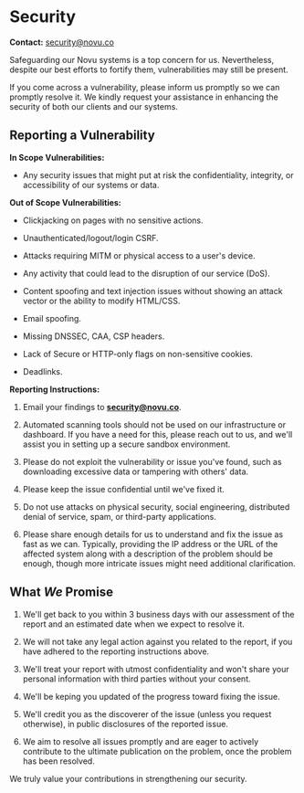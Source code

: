 # Security

**Contact:** security@novu.co

Safeguarding our Novu systems is a top concern for us. Nevertheless, despite our best efforts to fortify them, vulnerabilities may still be present.

If you come across a vulnerability, please inform us promptly so we can promptly resolve it. We kindly request your assistance in enhancing the security of both our clients and our systems.

## Reporting a Vulnerability

**In Scope Vulnerabilities:**

- Any security issues that might put at risk the confidentiality, integrity, or accessibility of our systems or data.

**Out of Scope Vulnerabilities:**

- Clickjacking on pages with no sensitive actions.

- Unauthenticated/logout/login CSRF.

- Attacks requiring MITM or physical access to a user's device.

- Any activity that could lead to the disruption of our service (DoS).

- Content spoofing and text injection issues without showing an attack vector or the ability to modify HTML/CSS.

- Email spoofing.

- Missing DNSSEC, CAA, CSP headers.

- Lack of Secure or HTTP-only flags on non-sensitive cookies.

- Deadlinks.

**Reporting Instructions:**

1. Email your findings to **security@novu.co**.

2. Automated scanning tools should not be used on our infrastructure or dashboard. If you have a need for this, please reach out to us, and we'll assist you in setting up a secure sandbox environment.

3. Please do not exploit the vulnerability or issue you've found, such as downloading excessive data or tampering with others' data.

4. Please keep the issue confidential until we've fixed it.

5. Do not use attacks on physical security, social engineering, distributed denial of service, spam, or third-party applications.

6. Please share enough details for us to understand and fix the issue as fast as we can. Typically, providing the IP address or the URL of the affected system along with a description of the problem should be enough, though more intricate issues might need additional clarification.

## What *We* Promise

1. We'll get back to you within 3 business days with our assessment of the report and an estimated date when we expect to resolve it.

2. We will not take any legal action against you related to the report, if you have adhered to the reporting instructions above.

3. We'll treat your report with utmost confidentiality and won't share your personal information with third parties without your consent.

4. We'll be keping you updated of the progress toward fixing the issue.

5. We'll credit you as the discoverer of the issue (unless you request otherwise), in public disclosures of the reported issue.

6. We aim to resolve all issues promptly and are eager to actively contribute to the ultimate publication on the problem, once the problem has been resolved.

We truly value your contributions in strengthening our security.
